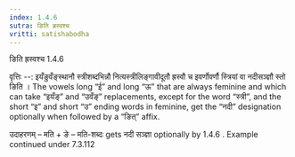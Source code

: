 ```yaml
---
index: 1.4.6
sutra: ङिति ह्रस्वश्च
vritti: satishabodha
---
```



 ङिति ह्रस्वश्च 1.4.6 


वृत्तिः --: इयँङुवँङ्स्थानौ स्त्रीशब्दभिन्नौ नित्यस्त्रीलिङ्गावीदूतौ ह्रस्वौ च इवर्णोवर्णौ स्त्रियां वा नदीसञ्ज्ञौ स्तो ङिति ।  The vowels long “ई” and long “ऊ” that are always feminine and which can take “इयँङ्” and “उवँङ्” replacements, except for the word “स्त्री”, and the short “इ” and short “उ” ending words in feminine, get the “नदी” designation optionally when followed by a “ङित्” affix. 


उदाहरणम् – मति + ङे – मति-शब्दः gets नदी सञ्ज्ञा optionally by 1.4.6 . Example continued under 7.3.112 



